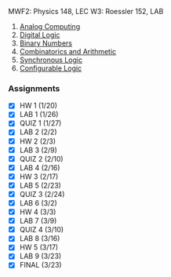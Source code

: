 MWF2: Physics 148, LEC
W3: Roessler 152, LAB
1. [Analog Computing](Analog%20Computing.md)
2. [Digital Logic](Digital%20Logic.md)
3. [Binary Numbers](Binary%20Arithmetic.md)
3. [Combinatorics and Arithmetic](Binary%20Arithmetic.md#Arithmetic)
4. [Synchronous Logic](Synchronous%20Logic.md)
5. [Configurable Logic](Configurable%20Logic.md)
### Assignments
- [x] HW 1 (1/20)
- [x] LAB 1 (1/26)
- [x] QUIZ 1 (1/27)
- [x] LAB 2 (2/2)
- [x] HW 2 (2/3)
- [x] LAB 3 (2/9)
- [x] QUIZ 2 (2/10)
- [x] LAB 4 (2/16)
- [x] HW 3 (2/17)
- [x] LAB 5 (2/23)
- [x] QUIZ 3 (2/24)
- [x] LAB 6 (3/2)
- [x] HW 4 (3/3)
- [x] LAB 7 (3/9)
- [x] QUIZ 4 (3/10)
- [x] LAB 8 (3/16)
- [x] HW 5 (3/17)
- [x] LAB 9 (3/23)
- [x] FINAL (3/23)